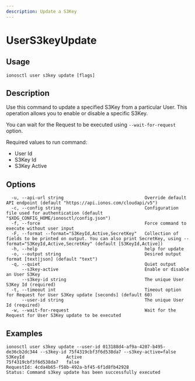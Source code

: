 ```yaml
---
description: Update a S3Key
---
```


# UserS3keyUpdate

## Usage

```text
ionosctl user s3key update [flags]
```

## Description

Use this command to update a specified S3Key from a particular User. This operation allows you to enable or disable a specific S3Key.

You can wait for the Request to be executed using `--wait-for-request` option.

Required values to run command:

* User Id
* S3Key Id
* S3Key Active

## Options

```text
  -u, --api-url string                               Override default API endpoint (default "https://api.ionos.com/cloudapi/v5")
  -c, --config string                                Configuration file used for authentication (default "$XDG_CONFIG_HOME/ionosctl/config.json")
  -f, --force                                        Force command to execute without user input
  -F, --format --format="S3KeyId,Active,SecretKey"   Collection of fields to be printed on output. You can also print SecretKey, using --format="S3KeyId,Active,SecretKey" (default [S3KeyId,Active])
  -h, --help                                         help for update
  -o, --output string                                Desired output format [text|json] (default "text")
  -q, --quiet                                        Quiet output
      --s3key-active                                 Enable or disable an User S3Key
      --s3key-id string                              The unique User S3Key Id (required)
  -t, --timeout int                                  Timeout option for Request for User S3Key update [seconds] (default 60)
      --user-id string                               The unique User Id (required)
  -w, --wait-for-request                             Wait for the Request for User S3Key update to be executed
```

## Examples

```text
ionosctl user s3key update --user-id 013188d4-af9a-4207-b495-de36cb2dc344 --s3key-id 75f4319cbf3f6d538da7 --s3key-active=false
S3KeyId                Active
75f4319cbf3f6d538da7   false
RequestId: 4cda4b65-f58b-492a-bf45-6f1d8fb42928
Status: Command s3key update has been successfully executed
```

